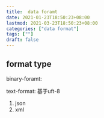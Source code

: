 ```yaml
---
title:  data foramt
date: 2021-01-23T18:50:23+08:00
lastmod: 2021-03-23T18:50:23+08:00
categories: ["data format"]
tags: [""]
draft: false
---
```





## format type

binary-foramt:



text-format:  基于uft-8
1. json 
2. xml 



